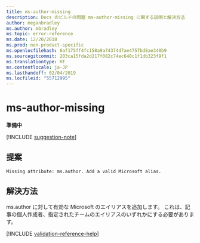 ```yaml
---
title: ms-author-missing
description: Docs のビルドの問題 ms-author-missing に関する説明と解決方法
author: meganbradley
ms.author: mbradley
ms.topic: error-reference
ms.date: 12/20/2018
ms.prod: non-product-specific
ms.openlocfilehash: 6af175ff4fc158a9a74374d7ae4757bd8ae340b9
ms.sourcegitcommit: 203ca15fda2d217f082c74ec648c1f1db323f9f1
ms.translationtype: HT
ms.contentlocale: ja-JP
ms.lasthandoff: 02/04/2019
ms.locfileid: "55712995"
---
```

# <a name="ms-author-missing"></a>ms-author-missing

**準備中**

[!INCLUDE [suggestion-note](includes/suggestion-note.md)]

## <a name="suggestion"></a>提案

`Missing attribute: ms.author. Add a valid Microsoft alias.`

## <a name="resolution"></a>解決方法

ms.author に対して有効な Microsoft のエイリアスを追加します。 これは、記事の個人作成者、指定されたチームのエイリアスのいずれかにする必要があります。

<!--make sure to add this file to your includes folder and verify the path-->
[!INCLUDE [validation-reference-help](includes/validation-reference-help.md)]